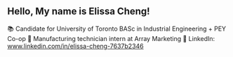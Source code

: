 ## Hello, My name is Elissa Cheng!

:books: Candidate for University of Toronto BASc in Industrial Engineering + PEY Co-op
:necktie: Manufacturing technician intern at Array Marketing 
:link: LinkedIn: www.linkedin.com/in/elissa-cheng-7637b2346
